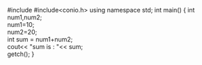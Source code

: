 
 #include<iostream>
 #include&lt;conio.h>
 using namespace std;
 int main() 
 {  int num1,num2;  
 num1=10;   
 num2=20;   
 int sum = num1+num2;    
 cout&lt;&lt; "sum is : "&lt;&lt;
 sum;    
 getch(); }
